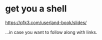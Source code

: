 get you a shell
===============

https://p1k3.com/userland-book/slides/

...in case you want to follow along with links.

